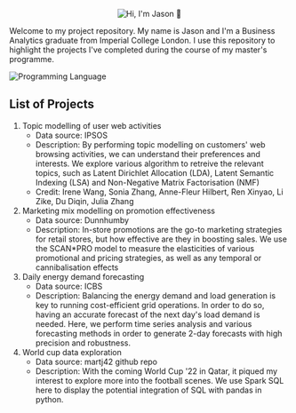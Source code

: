 <p align="center">
  <img src="https://github.com/jad-22/business_analytics/blob/main/assets/jason_gif_cover_photo.gif" alt="Hi, I'm Jason 👋">
</p>

Welcome to my project repository. My name is Jason and I'm a Business Analytics graduate from Imperial College London. I use this repository to highlight the projects I've completed during the course of my master's programme.

![Programming Language](https://github-readme-tech-stack.vercel.app/api/cards?title=Programming+Language&fontSize=16&lineCount=1&line1=python%2Cpython%2C7c7fe6%3Brstudio%2CR%2C8b70e2%3Bpostgresql%2Csql%2C9584ea%3B)

## List of Projects

1. Topic modelling of user web activities
   * Data source: IPSOS
   * Description: By performing topic modelling on customers' web browsing activities, we can understand their preferences and interests. We explore various algorithm to retreive the relevant topics, such as Latent Dirichlet Allocation (LDA), Latent Semantic Indexing (LSA) and Non-Negative Matrix Factorisation (NMF)
   * Credit: Irene Wang, Sonia Zhang, Anne-Fleur Hilbert, Ren Xinyao, Li Zike, Du Diqin, Julia Zhang
2. Marketing mix modelling on promotion effectiveness
   * Data source: Dunnhumby
   * Description: In-store promotions are the go-to marketing strategies for retail stores, but how effective are they in boosting sales. We use the SCAN\*PRO model to measure the elasticities of various promotional and pricing strategies, as well as any temporal or cannibalisation effects
3. Daily energy demand forecasting
   * Data source: ICBS
   * Description: Balancing the energy demand and load generation is key to running cost-efficient grid operations. In order to do so, having an accurate forecast of the next day's load demand is needed. Here, we perform time series analysis and various forecasting methods in order to generate 2-day forecasts with high precision and robustness.
4. World cup data exploration
   * Data source: martj42 github repo
   * Description: With the coming World Cup '22 in Qatar, it piqued my interest to explore more into the football scenes. We use Spark SQL here to display the potential integration of SQL with pandas in python.
